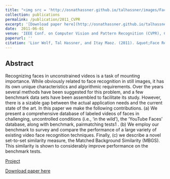 ```yaml
---
title: "<img src = 'http://osnathassner.github.io/talhassner/images/Face Recognition in Unconstrained Videos - Icon.jpg' width='80'>Face Recognition in Unconstrained Videos with Matched Background Similarity"
collection: publications
permalink: /publication/2011_CVPR
excerpt: '[Download paper here](http://osnathassner.github.io/talhassner/files/ytfaces_2011.pdf)'
date:  2011-06-01
venue: 'IEEE Conf. on Computer Vision and Pattern Recognition (CVPR), Colorado Springs'
paperurl: ''
citation: 'Lior Wolf, Tal Hassner, and Itay Maoz. (2011). &quot;Face Recognition in Unconstrained Videos with Matched Background Similarity.&quot; <i>IEEE Conf. on Computer Vision and Pattern Recognition (CVPR), Colorado Springs</i>.'
---
```


Abstract
------
Recognizing faces in unconstrained videos is a task of mounting importance. While obviously related to face recognition in still images, it has its own unique characteristics and algorithmic requirements. Over the years several methods have been suggested for this problem, and a few benchmark data sets have been assembled to facilitate its study. However, there is a sizable gap between the actual application needs and the current state of the art. In this paper we make the following contributions. (a) We present a comprehensive database of labeled videos of faces in challenging, uncontrolled conditions (i.e., ‘in the wild’), the ‘YouTube Faces’ database, along with benchmark, pairmatching tests1 . (b) We employ our benchmark to survey and compare the performance of a large variety of existing video face recognition techniques. Finally, (c) we describe a novel set-to-set similarity measure, the Matched Background Similarity (MBGS). This similarity is shown to considerably improve performance on the benchmark tests.

[Project](http://www.cs.tau.ac.il/~wolf/ytfaces/)

[Download paper here](http://osnathassner.github.io/talhassner/files/ytfaces_2011.pdf)
